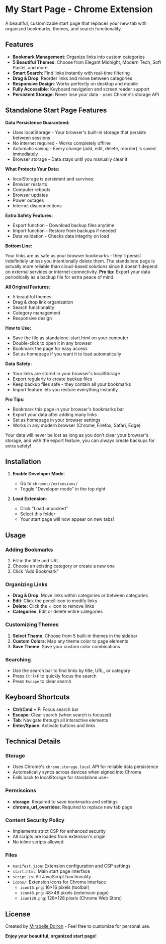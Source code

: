 # My Start Page - Chrome Extension

A beautiful, customizable start page that replaces your new tab with organized bookmarks, themes, and search functionality.

## Features

- **Bookmark Management**: Organize links into custom categories
- **5 Beautiful Themes**: Choose from Elegant Midnight, Modern Tech, Soft Pastel, and more
- **Smart Search**: Find links instantly with real-time filtering
- **Drag & Drop**: Reorder links and move between categories
- **Responsive Design**: Works perfectly on desktop and mobile
- **Fully Accessible**: Keyboard navigation and screen reader support
- **Persistent Storage**: Never lose your data - uses Chrome's storage API

## Standalone Start Page Features

**Data Persistence Guaranteed:**

- Uses localStorage - Your browser's built-in storage that persists between sessions
- No internet required - Works completely offline
- Automatic saving - Every change (add, edit, delete, reorder) is saved immediately
- Browser storage - Data stays until you manually clear it

**What Protects Your Data:**

- localStorage is persistent and survives:
- Browser restarts
- Computer reboots
- Browser updates
- Power outages
- Internet disconnections

**Extra Safety Features:**

- Export function - Download backup files anytime
- Import function - Restore from backups if needed
- Data validation - Checks data integrity on load

**Bottom Line:**

Your links are as safe as your browser bookmarks - they'll persist indefinitely unless you intentionally delete them. The standalone page is actually more reliable than cloud-based solutions since it doesn't depend on external services or internet connectivity.
**Pro tip:** Export your data periodically as a backup file for extra peace of mind.

**All Original Features:**

- 5 beautiful themes
- Drag & drop link organization
- Search functionality
- Category management
- Responsive design

**How to Use:**

- Save the file as standalone-start.html on your computer
- Double-click to open it in any browser
- Bookmark the page for easy access
- Set as homepage if you want it to load automatically

**Data Safety:**

- Your links are stored in your browser's localStorage
- Export regularly to create backup files
- Keep backup files safe - they contain all your bookmarks
- Import feature lets you restore everything instantly

**Pro Tips:**

- Bookmark this page in your browser's bookmarks bar
- Export your data after adding many links
- Set as homepage in your browser settings
- Works in any modern browser (Chrome, Firefox, Safari, Edge)

Your data will never be lost as long as you don't clear your browser's storage, and with the export feature, you can always create backups for extra safety!

## Installation

1. **Enable Developer Mode**:
   - Go to `chrome://extensions/`
   - Toggle "Developer mode" in the top right

2. **Load Extension**:
   - Click "Load unpacked"
   - Select this folder
   - Your start page will now appear on new tabs!

## Usage

### Adding Bookmarks

1. Fill in the title and URL
2. Choose an existing category or create a new one
3. Click "Add Bookmark"

### Organizing Links

- **Drag & Drop**: Move links within categories or between categories
- **Edit**: Click the pencil icon to modify links
- **Delete**: Click the × icon to remove links
- **Categories**: Edit or delete entire categories

### Customizing Themes

1. **Select Theme**: Choose from 5 built-in themes in the sidebar
2. **Custom Colors**: Map any theme color to page elements
3. **Save Theme**: Save your custom color combinations

### Searching

- Use the search bar to find links by title, URL, or category
- Press `Ctrl+F` to quickly focus the search
- Press `Escape` to clear search

## Keyboard Shortcuts

- **Ctrl/Cmd + F**: Focus search bar
- **Escape**: Clear search (when search is focused)
- **Tab**: Navigate through all interactive elements
- **Enter/Space**: Activate buttons and links

## Technical Details

### Storage

- Uses Chrome's `chrome.storage.local` API for reliable data persistence
- Automatically syncs across devices when signed into Chrome
- Falls back to localStorage for standalone use¬

### Permissions

- **storage**: Required to save bookmarks and settings
- **chrome_url_overrides**: Required to replace new tab page

### Content Security Policy

- Implements strict CSP for enhanced security
- All scripts are loaded from extension's origin
- No inline scripts allowed

### Files

- `manifest.json`: Extension configuration and CSP settings
- `start.html`: Main start page interface
- `script.js`: All JavaScript functionality
- `icons/`: Extension icons for Chrome interface
  - `icon16.png`: 16×16 pixels (toolbar)
  - `icon48.png`: 48×48 pixels (extension page)
  - `icon128.png`: 128×128 pixels (Chrome Web Store)

## License

Created by [Mirabelle Doiron](https://mirabelledoiron.com/) - Feel free to customize for personal use.

**Enjoy your beautiful, organized start page!**
